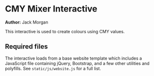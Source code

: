# CMY Mixer Interactive

**Author:** Jack Morgan

This interactive is used to create colours using CMY values.

## Required files

The interactive loads from a base website template which includes a JavaScript file containing jQuery, Bootstrap, and a few other utilities and polyfills.
See `static/js/website.js` for a full list.
